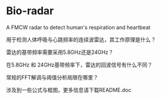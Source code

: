 # Bio-radar
A FMCW radar to detect human's respiration and heartbeat

用于检测人体呼吸与心跳频率的连续波雷达，其工作原理是什么？

雷达的基带频率需要采用5.8GHz还是24GHz？

在5.8GHz 和 24GHz基带频率下，雷达的回波信号有什么不同？

常规的FFT解调与阈值分析局限在哪里？

涉及到一些公式与框图，更多信息请下载README.doc
